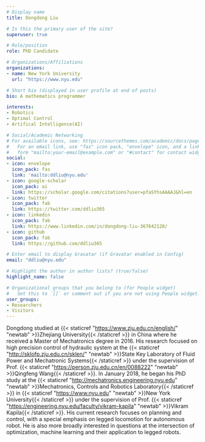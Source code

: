 ```yaml
---
# Display name
title: Dongdong Liu

# Is this the primary user of the site?
superuser: true

# Role/position
role: PhD Candidate

# Organizations/Affiliations
organizations:
- name: New York University
  url: "https://www.nyu.edu"

# Short bio (displayed in user profile at end of posts)
bio: A mathematics programmer

interests:
- Robotics
- Optimal Control
- Artifical Intelligence(AI)

# Social/Academic Networking
# For available icons, see: https://sourcethemes.com/academic/docs/page-builder/#icons
#   For an email link, use "fas" icon pack, "envelope" icon, and a link in the
#   form "mailto:your-email@example.com" or "#contact" for contact widget.
social:
- icon: envelope
  icon_pack: fas
  link: 'mailto:ddliu@nyu.edu'
- icon: google-scholar
  icon_pack: ai
  link: https://scholar.google.com/citations?user=pfaSYhsAAAAJ&hl=en  
- icon: twitter
  icon_pack: fab
  link: https://twitter.com/ddliu365
- icon: linkedin
  icon_pack: fab
  link: https://www.linkedin.com/in/dongdong-liu-367642128/
- icon: github
  icon_pack: fab
  link: https://github.com/ddliu365

# Enter email to display Gravatar (if Gravatar enabled in Config)
email: "ddliu@nyu.edu"

# Highlight the author in author lists? (true/false)
highlight_name: false

# Organizational groups that you belong to (for People widget)
#   Set this to `[]` or comment out if you are not using People widget.
user_groups:
- Researchers
- Visitors
---
```

Dongdong studied at {{< staticref "https://www.zju.edu.cn/english/" "newtab" >}}Zhejiang University{{< /staticref >}} in China where he received a Master of Mechatronics degree in 2016. His research focused on high precision control of hydraulic system at the {{< staticref "http://sklofp.zju.edu.cn/sklen/" "newtab" >}}State Key Laboratory of Fluid Power and Mechatronic Systems{{< /staticref >}} under the supervision of Prof. {{< staticref "https://person.zju.edu.cn/en/0088222" "newtab" >}}Qingfeng Wang{{< /staticref >}}. In January 2018, he began his PhD study at the {{< staticref "http://mechatronics.engineering.nyu.edu" "newtab" >}}Mechatronics, Controls and Robotics Laboratory{{< /staticref >}} in {{< staticref "https://www.nyu.edu" "newtab" >}}New York University{{< /staticref >}} under the supervision of Prof. {{< staticref "https://engineering.nyu.edu/faculty/vikram-kapila" "newtab" >}}Vikram Kapila{{< /staticref >}}. His current research focuses on planning and control, with a special emphasis on legged locomotion for autonomous robot. He is also more broadly interested in questions at the intersection of optimization, machine learning and their application to legged robots.



